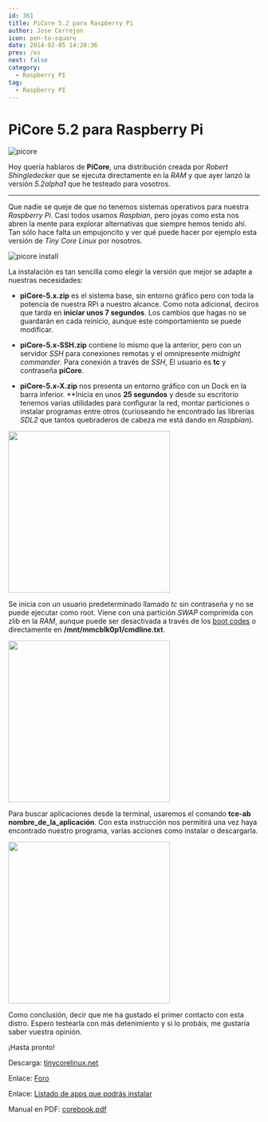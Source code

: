 ```yaml
---
id: 361
title: PiCore 5.2 para Raspberry Pi
author: Jose Cerrejon
icon: pen-to-square
date: 2014-02-05 14:28:36
prev: /es
next: false
category:
  - Raspberry PI
tag:
  - Raspberry PI
---
```


# PiCore 5.2 para Raspberry Pi

![picore](/images/2014/02/picore_monitor.jpg)

Hoy quería hablaros de **PiCore**, una distribución creada por *Robert Shingledecker* que se ejecuta directamente en la *RAM* y que ayer lanzó la versión *5.2alpha1* que he testeado para vosotros.

- - -
Que nadie se queje de que no tenemos sistemas operativos para nuestra *Raspberry Pi*. Casi todos usamos *Raspbian*, pero joyas como esta nos abren la mente para explorar alternativas que siempre hemos tenido ahí. Tan sólo hace falta un empujoncito y ver qué puede hacer por ejemplo esta versión de *Tiny Core Linux* por nosotros.

![picore install](/images/2014/02/picore_downloads.jpg)

La instalación es tan sencilla como elegir la versión que mejor se adapte a nuestras necesidades:

* **piCore-5.x.zip** es el sistema base, sin entorno gráfico pero con toda la potencia de nuestra RPi a nuestro alcance. Como nota adicional, deciros que tarda en **iniciar unos 7 segundos**. Los cambios que hagas no se guardarán en cada reinicio, aunque este comportamiento se puede modificar.

* **piCore-5.x-SSH.zip** contiene lo mismo que la anterior, pero con un servidor *SSH* para conexiones remotas y el omnipresente *midnight commander*. Para conexión a través de *SSH*, El usuario es **tc** y contraseña **piCore**.

* **piCore-5.x-X.zip** nos presenta un entorno gráfico con un Dock en la barra inferior. **Inicia en unos **25 segundos** y desde su escritorio tenemos varias utilidades para configurar la red, montar particiones o instalar programas entre otros (curioseando he encontrado las librerías *SDL2* que tantos quebraderos de cabeza me está dando en *Raspbian*).

<a title="PiCore sistema base" rel="lightbox" href="/images/2014/02/picore_01.jpg">
<img width="324" src="/images/2014/02/picore_01_min.jpg">
</a>

Se inicia con un usuario predeterminado llamado *tc* sin contraseña y no se puede ejecutar como root. Viene con una partición *SWAP* comprimida con zlib en la *RAM*, aunque puede ser desactivada a través de los [boot codes](http://tinycorelinux.net/faq.html#bootcodes) o directamente en **/mnt/mmcblk0p1/cmdline.txt**.

<a title="PiCore con entorno gráfico" rel="lightbox" href="/images/2014/02/picore_02_desktop.jpg">
<img width="324" src="/images/2014/02/picore_02_desktop_min.jpg">
</a>

Para buscar aplicaciones desde la terminal, usaremos el comando **tce-ab nombre_de_la_aplicación**. Con esta instrucción nos permitirá una vez haya encontrado nuestro programa, varias acciones como instalar o descargarla.

<a title="Terminal" rel="lightbox" href="/images/2014/02/picore_03_terminal.jpg">
<img width="324" src="/images/2014/02/picore_03_terminal_min.jpg">
</a>

Como conclusión, decir que me ha gustado el primer contacto con esta distro. Espero testearla con más detenimiento y si lo probáis, me gustaría saber vuestra opinión.

¡Hasta pronto!

Descarga: [tinycorelinux.net](http://tinycorelinux.net/5.x/armv6/release_candidates/)

Enlace: [Foro](http://forum.tinycorelinux.net/index.php/board,57.0.html)

Enlace: [Listado de apps que podrás instalar](http://tinycorelinux.net/5.x/armv6/tcz/)

Manual en PDF: [corebook.pdf](http://tinycorelinux.net/~curaga/corebook.pdf)